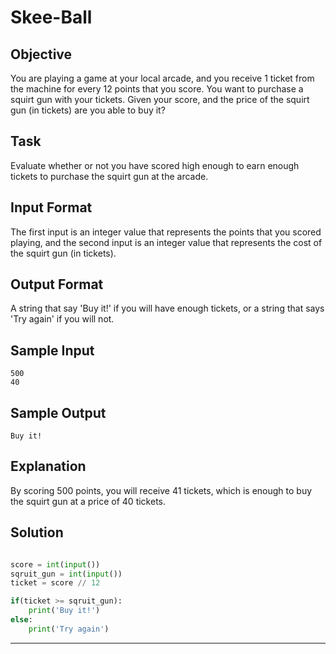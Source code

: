 # Skee-Ball 
## Objective
 
You are playing a game at your local arcade, and you receive 1 ticket from the machine for every 12 points that you score. You want to purchase a squirt gun with your tickets. Given your score, and the price of the squirt gun (in tickets) are you able to buy it? 
 

## Task  

Evaluate whether or not you have scored high enough to earn enough tickets to purchase the squirt gun at the arcade. 
 

## Input Format  

The first input is an integer value that represents the points that you scored playing, and the second input is an integer value that represents the cost of the squirt gun (in tickets). 
 

## Output Format  

A string that say 'Buy it!' if you will have enough tickets, or a string that says 'Try again' if you will not. 
 
## Sample Input  

```
500 
40 
```

 
## Sample Output 

```
Buy it! 
```


## Explanation 

By scoring 500 points, you will receive 41 tickets, which is enough to buy the squirt gun at a price of 40 tickets.


## Solution

```python

score = int(input())
sqruit_gun = int(input())
ticket = score // 12

if(ticket >= sqruit_gun):
    print('Buy it!')
else:
    print('Try again')

```


---